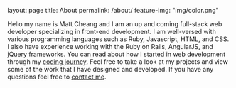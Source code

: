 
layout: page
title: About
permalink: /about/
feature-img: "img/color.png"


Hello my name is Matt Cheang and I am an up and coming full-stack web developer specializing in front-end development. I am well-versed with various programming languages such as Ruby, Javascript, HTML, and CSS. I also have experience working with the Ruby on Rails, AngularJS, and jQuery frameworks. You can read about how I started in web development through my [coding journey](/codingjourney). Feel free to take a look at my projects and view some of the work that I have designed and developed. If you have any questions feel free to [contact me](/contact/).

